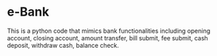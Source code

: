# e-Bank
This is a python code that mimics bank functionalities including opening account, closing account, amount transfer, bill submit, fee submit, cash deposit, withdraw cash, balance check.
